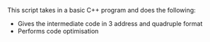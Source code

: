 This script takes in a basic C++ program and does the following:
- Gives the intermediate code in 3 address and quadruple format
- Performs code optimisation
